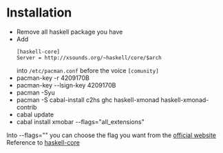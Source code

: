 # Installation

- Remove all haskell package you have  
- Add 
    ``` 
    [haskell-core]  
    Server = http://xsounds.org/~haskell/core/$arch
    ```  
    into `/etc/pacman.conf` before the voice `[comunity]`
- pacman-key -r 4209170B
- pacman-key --lsign-key 4209170B
- pacman -Syu
- pacman -S cabal-install c2hs ghc haskell-xmonad haskell-xmonad-contrib
- cabal update
- cabal install xmobar --flags="all_extensions"

Into --flags="" you can choose the flag you want from the [official website](http://projects.haskell.org/xmobar/#using-cabal-install)  
Reference to [haskell-core](https://wiki.archlinux.org/index.php/ArchHaskell#haskell-core)

